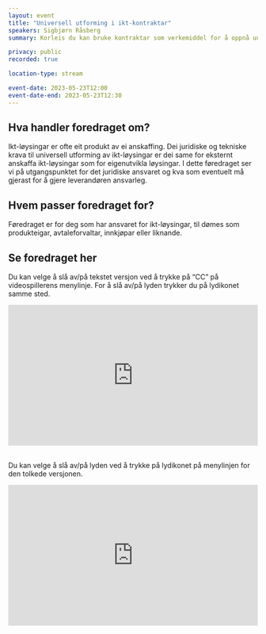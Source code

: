 ```yaml
---
layout: event
title: "Universell utforming i ikt-kontraktar"
speakers: Sigbjørn Råsberg
summary: Korleis du kan bruke kontraktar som verkemiddel for å oppnå universelt utforma ikt-løysingar

privacy: public
recorded: true

location-type: stream

event-date: 2023-05-23T12:00
event-date-end: 2023-05-23T12:30
---
```

## Hva handler foredraget om?
Ikt-løysingar er ofte eit produkt av ei anskaffing. Dei juridiske og tekniske krava til universell utforming av ikt-løysingar er dei same for eksternt anskaffa ikt-løysingar som for eigenutvikla løysingar. I dette føredraget ser vi på utgangspunktet for det juridiske ansvaret og kva som eventuelt må gjerast for å gjere leverandøren ansvarleg.

## Hvem passer foredraget for?
Føredraget er for deg som har ansvaret for ikt-løysingar, til dømes som produkteigar, avtaleforvaltar, innkjøpar eller liknande.

## Se foredraget her
Du kan velge å slå av/på tekstet versjon ved å trykke på “CC” på videospillerens menylinje. For å slå av/på lyden trykker du på lydikonet samme sted.

<div style="padding:56.25% 0 0 0;position:relative;"><iframe src="https://player.vimeo.com/video/831460207?h=d131aa360c&amp;badge=0&amp;autopause=0&amp;player_id=0&amp;app_id=58479" frameborder="0" allow="autoplay; fullscreen; picture-in-picture" allowfullscreen style="position:absolute;top:0;left:0;width:100%;height:100%;" title="Universell utforming i ikt-kontraktar med Sigbj&amp;oslash;rn R&amp;aring;sberg"></iframe></div><script src="https://player.vimeo.com/api/player.js"></script>

<br/>

Du kan velge å slå av/på lyden ved å trykke på lydikonet på menylinjen for den tolkede versjonen.

<div style="padding:56.25% 0 0 0;position:relative;"><iframe src="https://player.vimeo.com/video/831919236?h=e19b182f6d&amp;badge=0&amp;autopause=0&amp;player_id=0&amp;app_id=58479" frameborder="0" allow="autoplay; fullscreen; picture-in-picture" allowfullscreen style="position:absolute;top:0;left:0;width:100%;height:100%;" title="niversell utforming i ikt-kontraktar med Sigbj&amp;oslash;rn Råsberg - tolket"></iframe></div><script src="https://player.vimeo.com/api/player.js"></script>
